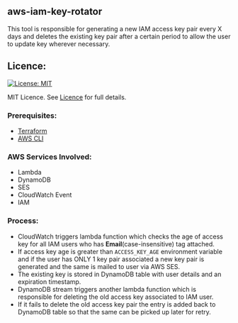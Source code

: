## aws-iam-key-rotator

This tool is responsible for generating a new IAM access key pair every X days and deletes the existing key pair after a certain period to allow the user to update key wherever necessary.

## Licence:
[![License: MIT](https://img.shields.io/badge/License-MIT-green.svg)](https://opensource.org/licenses/MIT)

MIT Licence. See [Licence](LICENCE) for full details.

### Prerequisites:
- [Terraform](https://www.terraform.io/downloads.html)
- [AWS CLI](https://aws.amazon.com/cli/)

### AWS Services Involved:
- Lambda
- DynamoDB
- SES
- CloudWatch Event
- IAM

### Process:
- CloudWatch triggers lambda function which checks the age of access key for all IAM users who has **Email**(case-insensitive) tag attached.
- If access key age is greater than `ACCESS_KEY_AGE` environment variable and if the user has ONLY 1 key pair associated a new key pair is generated and the same is mailed to user via AWS SES.
- The existing key is stored in DynamoDB table with user details and an expiration timestamp.
- DynamoDB stream triggers another lambda function which is responsible for deleting the old access key associated to IAM user.
- If it fails to delete the old access key pair the entry is added back to DynamoDB table so that the same can be picked up later for retry.
